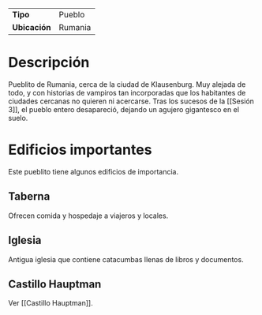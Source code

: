 | | |
|-|-|
| **Tipo** | Pueblo |
| **Ubicación** | Rumania |
# Descripción
Pueblito de Rumania, cerca de la ciudad de Klausenburg. Muy alejada de todo, y con historias de vampiros tan incorporadas que los habitantes de ciudades cercanas no quieren ni acercarse.
Tras los sucesos de la [[Sesión 3]], el pueblo entero desapareció, dejando un agujero gigantesco en el suelo.
# Edificios importantes
Este pueblito tiene algunos edificios de importancia.
## Taberna
Ofrecen comida y hospedaje a viajeros y locales.
## Iglesia
Antigua iglesia que contiene catacumbas llenas de libros y documentos.
## Castillo Hauptman
Ver [[Castillo Hauptman]].